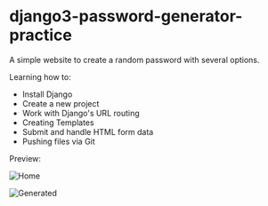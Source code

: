 # django3-password-generator-practice

A simple website to create a random password with several options.

Learning how to:
* Install Django
* Create a new project
* Work with Django's URL routing
* Creating Templates
* Submit and handle HTML form data
* Pushing files via Git

Preview:

![Home](https://i.imgur.com/0qIAYDf.jpg?1)

![Generated](https://i.imgur.com/Kaxqrdp.jpg?1)
